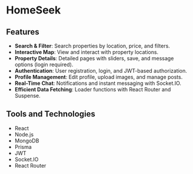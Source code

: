 # HomeSeek

## Features

- **Search & Filter**: Search properties by location, price, and filters.
- **Interactive Map**: View and interact with property locations.
- **Property Details**: Detailed pages with sliders, save, and message options (login required).
- **Authentication**: User registration, login, and JWT-based authorization.
- **Profile Management**: Edit profile, upload images, and manage posts.
- **Real-Time Chat**: Notifications and instant messaging with Socket.IO.
- **Efficient Data Fetching**: Loader functions with React Router and Suspense.

## Tools and Technologies

- React
- Node.js
- MongoDB
- Prisma
- JWT
- Socket.IO
- React Router
